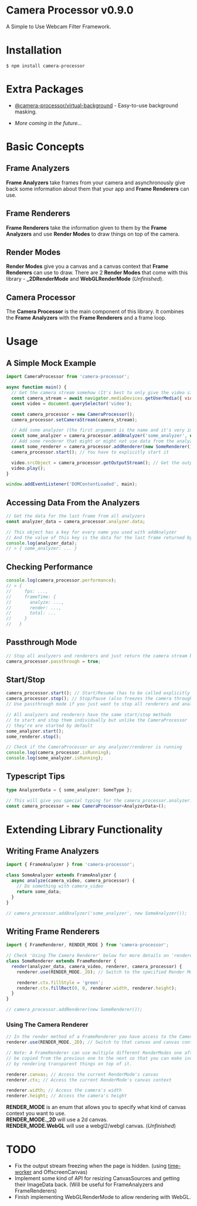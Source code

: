 # Camera Processor v0.9.0

A Simple to Use Webcam Filter Framework.

# Installation

```
$ npm install camera-processor
```

# Extra Packages

- [@camera-processor/virtual-background](https://www.npmjs.com/package/@camera-processor/virtual-background) - Easy-to-use background masking.

- _More coming in the future..._

# Basic Concepts

## Frame Analyzers

**Frame Analyzers** take frames from your camera and asynchronously give back some information about them that your app and **Frame Renderers** can use.

## Frame Renderers

**Frame Renderers** take the information given to them by the **Frame Analyzers** and use **Render Modes** to draw things on top of the camera.

## Render Modes

**Render Modes** give you a canvas and a canvas context that **Frame Renderers** can use to draw. There are 2 **Render Modes** that come with this library - **\_2DRenderMode** and **WebGLRenderMode** (_Unfinished_).

## Camera Processor

The **Camera Processor** is the main component of this library. It combines the **Frame Analyzers** with the **Frame Renderers** and a frame loop.

# Usage

## A Simple Mock Example

```javascript
import CameraProcessor from 'camera-processor';

async function main() {
  // Get the camera stream somehow (It's best to only give the video since CameraProcessor can't handle audio)
  const camera_stream = await navigator.mediaDevices.getUserMedia({ video: true });
  const video = document.querySelector('video');

  const camera_processor = new CameraProcessor();
  camera_processor.setCameraStream(camera_stream);

  // Add some analyzer (the first argument is the name and it's very important)
  const some_analyzer = camera_processor.addAnalyzer('some_analyzer', new SomeAnalyzer());
  // Add some renderer that might or might not use data from the analyzers
  const some_renderer = camera_processor.addRenderer(new SomeRenderer());
  camera_processor.start(); // You have to explicitly start it

  video.srcObject = camera_processor.getOutputStream(); // Get the output stream
  video.play();
}

window.addEventListener('DOMContentLoaded', main);
```

## Accessing Data From the Analyzers

```javascript
// Get the data for the last frame from all analyzers
const analyzer_data = camera_processor.analyzer.data;

// This object has a key for every name you used with addAnalyzer
// And the value of this key is the data for the last frame returned by that analyzer
console.log(analyzer_data);
// > { some_analyzer: ... }
```

## Checking Performance

```javascript
console.log(camera_processor.performance);
// > {
//     fps: ...,
//     frameTime: {
//       analyze: ...,
//       render: ...,
//       total: ...
//     }
//   }
```

## Passthrough Mode

```javascript
// Stop all analyzers and renderers and just return the camera stream back through the output stream
camera_processor.passthrough = true;
```

## Start/Stop

```javascript
camera_processor.start(); // Start/Resume (has to be called explicitly in the beginning)
camera_processor.stop(); // Stop/Pause (also freezes the camera through the output stream)
// Use passthrough mode if you just want to stop all renderers and analyzers

// All analyzers and renderers have the same start/stop methods
// to start and stop them individually but unlike the CameraProcessor
// they're are started by default
some_analyzer.start();
some_renderer.stop();

// Check if the CameraProcessor or any analyzer/renderer is running
console.log(camera_processor.isRunning);
console.log(some_analyzer.isRunning);
```

## Typescript Tips

```typescript
type AnalyzerData = { some_analyzer: SomeType };

// This will give you special typing for the camera_processor.analyzer.data
const camera_processor = new CameraProcessor<AnalyzerData>();
```

# Extending Library Functionality

## Writing Frame Analyzers

```javascript
import { FrameAnalyzer } from 'camera-processor';

class SomeAnalyzer extends FrameAnalyzer {
  async analyze(camera_video, camera_processor) {
    // Do something with camera_video
    return some_data;
  }
}

// camera_processor.addAnalyzer('some_analyzer', new SomeAnalyzer());
```

## Writing Frame Renderers

```javascript
import { FrameRenderer, RENDER_MODE } from 'camera-processor';

// Check 'Using The Camera Renderer' below for more details on 'renderer' and 'RENDER_MODE'
class SomeRenderer extends FrameRenderer {
  render(analyzer_data, camera_video, renderer, camera_processor) {
    renderer.use(RENDER_MODE._2D); // Switch to the specified Render Mode (always do this at the start)

    renderer.ctx.fillStyle = 'green';
    renderer.ctx.fillRect(0, 0, renderer.width, renderer.height);
  }
}

// camera_processor.addRenderer(new SomeRenderer());
```

### Using The Camera Renderer

```javascript
// In the render method of a FrameRenderer you have access to the CameraRenderer (renderer)
renderer.use(RENDER_MODE._2D); // Switch to that canvas and canvas context

// Note: A FrameRenderer can use multiple different RenderModes one after another and the image will
// be copied from the previous one to the next so that you can make incremental changes to the image
// by rendering transparent things on top of it.

renderer.canvas; // Access the current RenderMode's canvas
renderer.ctx; // Access the current RenderMode's canvas context

renderer.width; // Access the camera's width
renderer.height; // Access the camera's height
```

**RENDER_MODE** is an enum that allows you to specify what kind of canvas context you want to use.  
**RENDER_MODE.\_2D** will use a 2d canvas.  
**RENDER_MODE.WebGL** will use a webgl2/webgl canvas. (_Unfinished_)

# TODO

- Fix the output stream freezing when the page is hidden. (using [time-worker](https://www.npmjs.com/package/time-worker) and OffscreenCanvas)
- Implement some kind of API for resizing CanvasSources and getting their ImageData back. (Will be useful for FrameAnalyzers and FrameRenderers)
- Finish implementing WebGLRenderMode to allow rendering with WebGL.
